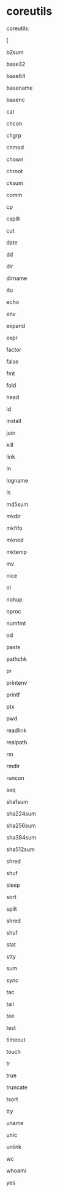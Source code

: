 # coreutils

<p>coreutils:
                            </p><p>
                            </p><p>[
                            </p><p>b2sum
                            </p><p>base32
                            </p><p>base64
                            </p><p>basename
                            </p><p>basenc
                            </p><p>cat
                            </p><p>chcon
                            </p><p>chgrp
                            </p><p>chmod
                            </p><p>chown
                            </p><p>chroot
                            </p><p>cksum
                            </p><p>comm
                            </p><p>cp
                            </p><p>csplit
                            </p><p>cut
                            </p><p>date
                            </p><p>dd
                            </p><p>dir
                            </p><p>dirname
                            </p><p>du
                            </p><p>echo
                            </p><p>env
                            </p><p>expand
                            </p><p>expr
                            </p><p>factor
                            </p><p>false
                            </p><p>fmt
                            </p><p>fold
                            </p><p>head
                            </p><p>id
                            </p><p>install
                            </p><p>join
                            </p><p>kill
                            </p><p>link
                            </p><p>ln
                            </p><p>logname
                            </p><p>ls
                            </p><p>md5sum
                            </p><p>mkdir
                            </p><p>mkfifo
                            </p><p>mknod
                            </p><p>mktemp
                            </p><p>mv
                            </p><p>nice
                            </p><p>nl
                            </p><p>nohup
                            </p><p>nproc
                            </p><p>numfmt
                            </p><p>od
                            </p><p>paste
                            </p><p>pathchk
                            </p><p>pr
                            </p><p>printenv
                            </p><p>printf
                            </p><p>ptx
                            </p><p>pwd
                            </p><p>readlink
                            </p><p>realpath
                            </p><p>rm
                            </p><p>rmdir
                            </p><p>runcon
                            </p><p>seq
                            </p><p>sha1sum
                            </p><p>sha224sum
                            </p><p>sha256sum
                            </p><p>sha384sum
                            </p><p>sha512sum
                            </p><p>shred
                            </p><p>shuf
                            </p><p>sleep
                            </p><p>sort
                            </p><p>split
                            </p><p>shred
                            </p><p>shuf
                            </p><p>stat
                            </p><p>stty
                            </p><p>sum
                            </p><p>sync
                            </p><p>tac
                            </p><p>tail
                            </p><p>tee
                            </p><p>test
                            </p><p>timeout
                            </p><p>touch
                            </p><p>tr
                            </p><p>true
                            </p><p>truncate
                            </p><p>tsort
                            </p><p>tty
                            </p><p>uname
                            </p><p>unic
                            </p><p>unlink
                            </p><p>wc
                            </p><p>whoami
                            </p><p>yes
                            </p>
